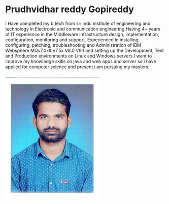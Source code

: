 # Prudhvidhar reddy Gopireddy

I Have completed my b.tech from sri indu institute of engineering and technology in Electronic and communication engineering.Having 4+ years of IT experience in the Middleware infrastructure design, implementation, configuration, monitoring and support. Experienced in installing, configuring, patching, troubleshooting and Administration of IBM Websphere MQv7.0x& v7.5x V8.0 V9.1 and setting up the Development, Test and Production environments on Linux and Windows servers.I want to improve my knowledge skills on java and web apps and server so i have applied for computer science and present i am pursuing my masters.

![prudhvidhar's pic](002.jpg)